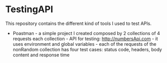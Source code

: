 # TestingAPI

This repository contains the different kind of tools I used to test APIs.

- Poastman  - a simple project I created composed by 2 collections of 4 requests each collection
            - API for testing: http://numbersApi.com
            - it uses environment and global variables
            - each of the requests of the nonRandom collection has four test cases: status code, headers, body content and response time
                       
